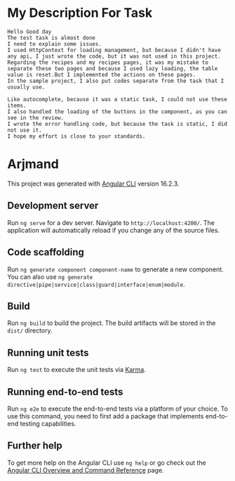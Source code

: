 # My Description For Task

    Hello Good day
    The test task is almost done
    I need to explain some issues.
    I used HttpContext for loading management, but because I didn't have any api, I just wrote the code, but it was not used in this project.
    Regarding the recipes and my recipes pages, it was my mistake to separate these two pages and because I used lazy loading, the table value is reset.But I implemented the actions on these pages.
    In the sample project, I also put codes separate from the task that I usually use.

    Like autocomplete, because it was a static task, I could not use these items.
    I also handled the loading of the buttons in the component, as you can see in the review.
    I wrote the error handling code, but because the task is static, I did not use it.
    I hope my effort is close to your standards.

# Arjmand

This project was generated with [Angular CLI](https://github.com/angular/angular-cli) version 16.2.3.

## Development server

Run `ng serve` for a dev server. Navigate to `http://localhost:4200/`. The application will automatically reload if you change any of the source files.

## Code scaffolding

Run `ng generate component component-name` to generate a new component. You can also use `ng generate directive|pipe|service|class|guard|interface|enum|module`.

## Build

Run `ng build` to build the project. The build artifacts will be stored in the `dist/` directory.

## Running unit tests

Run `ng test` to execute the unit tests via [Karma](https://karma-runner.github.io).

## Running end-to-end tests

Run `ng e2e` to execute the end-to-end tests via a platform of your choice. To use this command, you need to first add a package that implements end-to-end testing capabilities.

## Further help

To get more help on the Angular CLI use `ng help` or go check out the [Angular CLI Overview and Command Reference](https://angular.io/cli) page.

